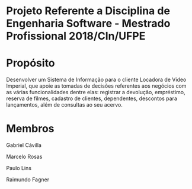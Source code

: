 # Projeto Referente a Disciplina de Engenharia Software - Mestrado Profissional 2018/CIn/UFPE

# Propósito

Desenvolver um Sistema de Informação para o cliente Locadora de Vídeo Imperial, que apoie as tomadas de decisões referentes aos negócios com as várias funcionalidades dentre elas: registrar a devolução, empréstimo, reserva de  filmes, cadastro de clientes, dependentes, descontos para lançamentos, além de consultas ao seu acervo.

# Membros


Gabriel Cávilla


Marcelo Rosas


Paulo Lins


Raimundo Fagner
